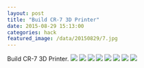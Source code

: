 ```yaml
---
layout: post
title: "Build CR-7 3D Printer"
date: 2015-08-29 15:13:00
categories: hack
featured_image: /data/20150829/7.jpg
---
```


Build CR-7 3D Printer.
![](/data/20150829/1.jpg)
![](/data/20150829/2.jpg)
![](/data/20150829/3.jpg)
![](/data/20150829/4.jpg)
![](/data/20150829/5.jpg)
![](/data/20150829/6.jpg)
![](/data/20150829/7.jpg)
![](/data/20150829/8.jpg)
